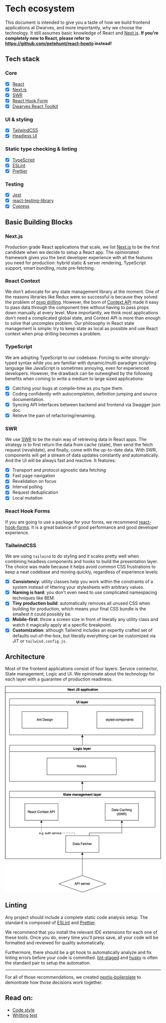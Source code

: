 # Tech ecosystem

This document is intended to give you a taste of how we build frontend applications at Dwarves, and more importantly, why we choose the technology. It still assumes basic knowledge of React and [Next.js](https://nextjs.org/docs/getting-started). **If you're completely new to React, please refer to https://github.com/petehunt/react-howto instead!**

## Tech stack

### Core

- [x] [React](https://reactjs.org/)
- [x] [Next.js](https://nextjs.org/)
- [x] [SWR](https://swr.vercel.app/)
- [x] [React Hook Form](https://github.com/react-hook-form/react-hook-form)
- [x] [Dwarves React Toolkit](https://github.com/dwarvesf/react-toolkit)

### UI & styling

- [x] [TailwindCSS](https://github.com/tailwindcss/tailwindcss)
- [x] [Headless UI](https://github.com/tailwindlabs/headlessui)

### Static type checking & linting

- [x] [TypeScript](https://www.typescriptlang.org)
- [x] [ESLint](http://eslint.org/)
- [x] [Prettier](https://prettier.io/)

### Testing

- [x] [Jest](http://facebook.github.io/jest/)
- [x] [react-testing-library](https://github.com/kentcdodds/react-testing-library)
- [x] [Cypress](https://github.com/cypress-io/cypress)

## Basic Building Blocks

### Next.js

Production grade React applications that scale, we list [Next.js](https://nextjs.org/) to be the first candidate when we decide to setup a React app. The opinionated framework gives you the best developer experience with all the features you need for production: hybrid static & server rendering, TypeScript support, smart bundling, route pre-fetching.

### React Context

We don't advocate for any state management library at the moment. One of the reasons libraries like Redux were so successful is because they solved the problem of [prop drilling](https://kentcdodds.com/blog/prop-drilling). However, the born of [Context API](https://reactjs.org/docs/context.html) made it easy to pass data through the component tree without having to pass props down manually at every level. More importantly, we think most applications don't need a complicated global state, and Context API is more than enough to solve that uncomplex problem. Our philosophy in React state management is simple: try to keep state as local as possible and use React context when prop drilling becomes a problem.

### TypeScript

We are adopting TypeScript to our codebase. Forcing to write strongly-typed syntax while you are familiar with dynamic/multi-paradigm scripting language like JavaScript is sometimes annoying, even for experienced developers. However, the drawback can be outweighed by the following benefits when coming to write a medium to large sized applications:

- [x] Catching your bugs at compile-time as you type them.
- [x] Coding confidently with autocompletion, definition jumping and source documentation.
- [x] Syncing API Interfaces between backend and frontend via Swagger json doc.
- [x] Relieve the pain of refactoring/renaming.

### SWR

We use [SWR](https://swr.vercel.app/) to be the main way of retrieving data in React apps. The strategy is to first return the data from cache (stale), then send the fetch request (revalidate), and finally, come with the up-to-date data. With SWR, components will get a stream of data updates constantly and automatically. And the UI will be always fast and reactive. It features:

- [x] Transport and protocol agnostic data fetching
- [x] Fast page navigation
- [x] Revalidation on focus
- [x] Interval polling
- [x] Request deduplication
- [x] Local mutation

### React Hook Forms

If you are going to use a package for your forms, we recommend [react-hook-forms](https://github.com/react-hook-form/react-hook-form). It is a great balance of good performance and good developer experience.

### TailwindCSS

We are using `tailwind` to do styling and it scales pretty well when combining headless components and hooks to build the presentation layer. The choice was made because it helps avoid common CSS frustrations to keep a neat codebase and moving quickly, regardless of experience levels:

- [x] **Consistency**: utility classes help you work within the constraints of a system instead of littering your stylesheets with arbitrary values.
- [x] **Naming is hard**: you don't even need to use complicated namespacing techniques like BEM.
- [x] **Tiny production build**: automatically removes all unused CSS when building for production, which means your final CSS bundle is the smallest it could possibly be.
- [x] **Mobile-first**: throw a screen size in front of literally any utility class and watch it magically apply at a specific breakpoint.
- [x] **Customization**: although Tailwind includes an expertly crafted set of defaults out-of-the-box, but literally everything can be customized via JIT or `tailwind.config.js`.

## Architecture

Most of the frontend applications consist of four layers: Service connector, State management, Logic and UI. We opinionate about the technology for each layer with a guarantee of production readiness.

<div align="center">
    <img src="./img/architecture.png"  align="center" />
</div>

## Linting

Any project should include a complete static code analysis setup. The standard is composed of [ESLint](http://eslint.org/) and [Prettier](https://prettier.io/).

We recommend that you install the relevant IDE extensions for each one of these tools. Once you do, every time you'll press save, all your code will be formatted and reviewed for quality automatically.

Furthermore, there should be a git hook to automatically analyze and fix linting errors before your code is committed. [lint-staged](https://github.com/okonet/lint-staged) and [husky](https://github.com/typicode/husky) is often the standard pair to setup the automation.

---

For all of those recommendations, we created [nextjs-boilerplate](https://github.com/dwarvesf/nextjs-boilerplate) to demontrate how those decisions work together.

## Read on:

- [Code style](code-style.md)
- [Writting test](writing-test.md)
